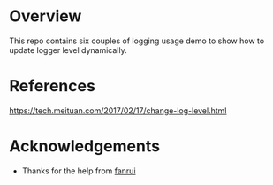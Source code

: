 # Overview

This repo contains six couples of logging usage demo to show how to update logger level dynamically.

# References

https://tech.meituan.com/2017/02/17/change-log-level.html

# Acknowledgements

- Thanks for the help from [fanrui](https://github.com/1996fanrui)